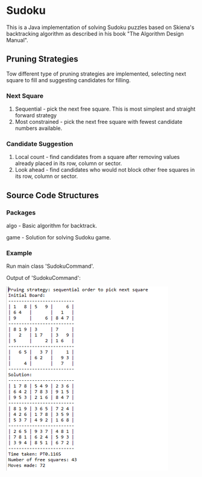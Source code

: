 # Sudoku
This is a Java implementation of solving Sudoku puzzles based on Skiena's backtracking algorithm as described in his book "The Algorithm Design Manual".

## Pruning Strategies
Tow different type of pruning strategies are implemented, selecting next square to fill and suggesting candidates for filling.

### Next Square
1. Sequential - pick the next free square.  This is most simplest and straight forward strategy
1. Most constrained - pick the next free square with fewest candidate numbers available.

### Candidate Suggestion
1. Local count - find candidates from a square after removing values already placed in its row, column or sector.
1. Look ahead - find candidates who would not block other free squares in its row, column or sector.

## Source Code Structures
### Packages
algo - Basic algorithm for backtrack.

game - Solution for solving Sudoku game.

### Example
Run main class 'SudokuCommand'.

Output of 'SudokuCommand':

![Sample output of SudokuCommand](./image/sample_output.png)
